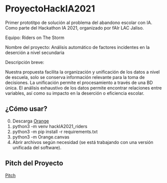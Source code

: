 # ProyectoHackIA2021
Primer prototitpo de solución al problema del abandono escolar con IA. Como parte del Hackathon IA 2021, organizado por fAIr LAC Jaliso.

Equipo: Riders on The Storm

Nombre del proyecto: Análisis automático de factores incidentes en la deserción a nivel secundaria

Descripción breve:

Nuestra propuesta facilita la organización y unificación de los datos a nivel de escuela, solo se conserva información relevante para la toma de decisiones. La unificación permite el procesamiento a través de una BD única. El análisis exhaustivo de los datos permite encontrar relaciones entre variables, así como su impacto en la deserción o eficiencia escolar.

## ¿Cómo usar?
  0. Descarga [Orange](https://orangedatamining.com/)
  1. python3 -m venv hackIA2021_riders
  2. python3 -m pip install -r requirements.txt
  3. python3 -m Orange.canvas
  4. Abrir archivos según necesidad (se está trabajando con una versión unificada del software).

## Pitch del Proyecto
[Pitch](assets/Pitch.pdf)
